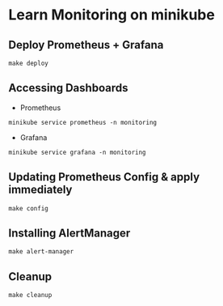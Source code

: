 Learn Monitoring on minikube
============================

Deploy Prometheus + Grafana
---------------------------

```
make deploy
```

Accessing Dashboards
--------------------

* Prometheus

```
minikube service prometheus -n monitoring
```

* Grafana

```
minikube service grafana -n monitoring
```


Updating Prometheus Config & apply immediately
----------------------------------------------

```
make config
```

Installing AlertManager
-----------------------

```
make alert-manager
```

Cleanup
-------

```
make cleanup
```
